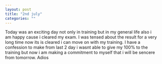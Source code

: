 ```yaml
---
layout: post
title: "2nd july"
categories: ""
---
```

Today was an exciting day not only in training but in my general life also i am happy cause i cleared my exam. I was tensed about the result for a very long time now its is cleared i can move on with my training. I have a confession to make from last 2 day i wasnt able to give my 100% to the training but now i am making a commitment to myself that i will be sencere from tomorrow. Adios
